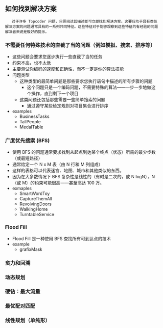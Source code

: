 ## 如何找到解决方案

```
   对于许多 Topcoder 问题，只需阅读其描述即可立即找到解决方案。这要归功于具有类似解决方案的问题通常具有的一系列共同特征。这些特征对于能够观察到这些特征的有经验的问题解决者来说是极好的提示。
```
### 不需要任何特殊技术的直截了当的问题（例如模拟、搜索、排序等）
- 这些问题会要求您逐步执行一些直截了当的任务
- 约束不高，也不太低
- 主要测试你编码的速度和正确性，而不一定是你的算法技能
- 问题类型
    - 这种类型的最简单问题是那些要求您执行语句中描述的所有步骤的问题
        - 这个问题只是一个编码问题，不需要特殊的算法——一步一步地做这个操作，直到剩下一个项目
    - 这类问题还包括那些需要一些简单搜索的问题
        - 通过遵守某些给定规则对项目集合进行排序
- examples
    - BusinessTasks
    - TallPeople
    - MedalTable

### 广度优先搜索 (BFS)
- 使用 BFS 的问题通常要求找到从起点到达某个终点（状态）所需的最少步数（或最短路径）
- 通常给定一个 N x M 表（由 N 行和 M 列组成）
- 这样的表格可以代表迷宫、地图、城市和其他类似的东西。
- 因为在大多数情况下 BFS 复杂性是线性的（有时是二次的，或 N logN），N（或 M）的约束可能很高——甚至高达 100 万。
- exmaples
    - SmartWordToy 
    - CaptureThemAll
    - RevolvingDoors
    - WalkingHome 
    - TurntableService 
### Flood Fill
- Flood Fill 是一种使用 BFS 查找所有可到达点的技术
- example 
    - grafixMask

### 蛮力和回溯

### 动态规划

### 硬钻：最大流量

### 最优配对匹配

### 线性规划（单纯形）